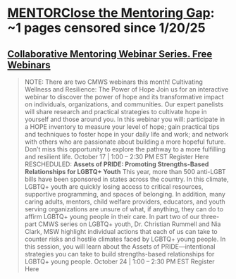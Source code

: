 



# [MENTORClose the Mentoring Gap](mentoring.org): ~1 pages censored since 1/20/25

## [Collaborative Mentoring Webinar Series. Free Webinars](https://www.mentoring.org/resource/collaborative-mentoring-webinar-series/)


> NOTE: There are two CMWS webinars this month! Cultivating Wellness and Resilience: The Power of Hope Join us for an interactive webinar to discover the power of hope and its transformative impact on individuals, organizations, and communities. Our expert panelists will share research and practical strategies to cultivate hope in yourself and those around you. In this webinar you will: participate in a HOPE inventory to measure your level of hope; gain practical tips and techniques to foster hope in your daily life and work; and network with others who are passionate about building a more hopeful future. Don’t miss this opportunity to explore the pathway to a more fulfilling and resilient life. October 17 | 1:00 – 2:30 PM EST Register Here RESCHEDULED: **Assets of PRIDE: Promoting Strengths-Based Relationships for LGBTQ+ Youth** This year, more than 500 anti-LGBT bills have been sponsored in states across the country. In this climate, LGBTQ+ youth are quickly losing access to critical resources, supportive programming, and spaces of belonging. In addition, many caring adults, mentors, child welfare providers, educators, and youth serving organizations are unsure of what, if anything, they can do to affirm LGBTQ+ young people in their care. In part two of our three-part CMWS series on LGBTQ+ youth, Dr. Christian Rummell and Nia Clark, MSW highlight individual actions that each of us can take to counter risks and hostile climates faced by LGBTQ+ young people. In this session, you will learn about the Assets of PRIDE—intentional strategies you can take to build strengths-based relationships for LGBTQ+ young people. October 24 | 1:00 – 2:30 PM EST Register Here